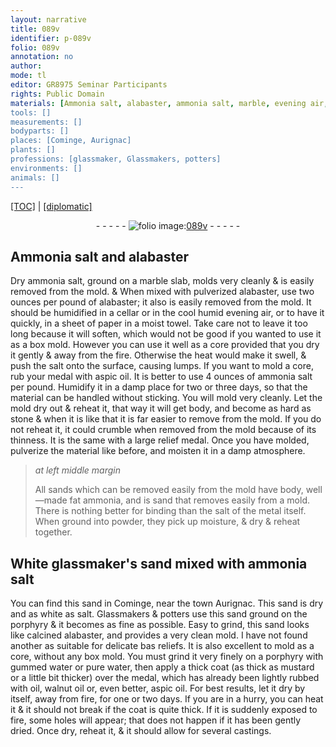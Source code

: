 ```yaml
---
layout: narrative
title: 089v
identifier: p-089v
folio: 089v
annotation: no
author:
mode: tl
editor: GR8975 Seminar Participants
rights: Public Domain
materials: [Ammonia salt, alabaster, ammonia salt, marble, evening air, paper, towel, salt, aspic oil, sands, ammonia, salt of the metal, White glassmaker's sand, sand, porphyry, calcined alabaster, gummed water, pure water, oil, walnut oil]
tools: []
measurements: []
bodyparts: []
places: [Cominge, Aurignac]
plants: []
professions: [glassmaker, Glassmakers, potters]
environments: []
animals: []
---
```


<p><a href="{{ site.baseurl }}/translation/" target="_blank">[TOC]</a> | <a href="{{ site.baseurl }}/texts/p-089v_tc/">[diplomatic]</a></p><div class="folio" align="center">- - - - - <a href="http://gallica.bnf.fr/ark:/12148/btv1b10500001g/f184.image" target="_blank"><img src="https://cu-mkp.github.io/2017-workshop-edition/assets/photo-icon.png" alt="folio image: " style="display:inline-block; margin-bottom:-3px;"/>089v</a> - - - - - </div>  
  

## <span class="m">Ammonia salt</span> and <span class="m">alabaster</span>

 
Dry <span class="m">ammonia salt</span>, ground <span class="del"></span> on a <span class="m">marble</span> slab, molds very cleanly & is easily removed from the mold. & When mixed with pulverized <span class="m">alabaster</span>, use two ounces per pound of <span class="m">alabaster</span>; it also is easily removed from the mold. It should be humidified in a cellar or in the cool humid <span class="m">evening air</span>, or to have it quickly, in a sheet of <span class="m">paper</span> in a moist <span class="m">towel</span>. Take care not to leave it too long because it will soften, which would not be good if you wanted to use it as a box mold. However you can use it well as a core provided that you dry it gently & away from the fire. Otherwise the heat would make it swell, & push the <span class="m">salt</span> onto the surface, causing lumps. If you want to mold a core, <span class="del"></span> rub your medal with <span class="m">aspic oil</span>. It is better to use 4 ounces of <span class="m">ammonia salt</span> per pound. Humidify it in a damp place for two or three days, so that the material can be handled without sticking. You will mold very cleanly. Let the mold dry out & reheat it, that way it will get body, and become as hard as stone & when it is like that it is far easier to remove from the mold. If you do not reheat it, it could crumble when removed from the mold because of its thinness. It is the same with a large relief medal. Once you have molded, pulverize the material like before, and moisten it in a damp atmosphere.
 
> *at left middle margin*
> 
> 
>   All <span class="m">sands</span> which can be removed easily from the mold have body, well—made fat <span class="m">ammonia</span>, and <span class="del"></span> <span class="sup">is sand</span> that removes easily from a mold. There is nothing better for binding than the <span class="m">salt of the metal</span> itself. When ground into powder, they pick up moisture, & dry & reheat together.
 
 
  

## <span class="m">White <span class="pro">glassmaker</span>'s sand</span> mixed with <span class="m">ammonia salt</span>

 
You can find this <span class="m">sand</span> in <span class="pl">Cominge</span>, near the town <span class="pl">Aurignac</span>. This sand is dry and as white <span class="del"></span> as salt. <span class="pro">Glassmakers</span> & <span class="pro">potters</span> use this sand ground on the <span class="m">porphyry</span> & it becomes as fine as possible. Easy to grind, this sand looks like <span class="m">calcined alabaster</span>, and provides a very clean mold. I have not found another as suitable for delicate bas reliefs. It is also excellent to mold as a core, without any box mold. You must grind it very finely on a <span class="m">porphyry</span> with <span class="m">gummed water</span> or <span class="m">pure water</span>, then apply a thick coat (as thick as mustard or a little bit thicker) over the medal, which has already been lightly rubbed with <span class="m">oil</span>, <span class="m">walnut oil</span> or, even better, <span class="m">aspic oil</span>. For best results,<span class="del"></span> let it dry by itself, away from fire, for one or two days. If you are in a hurry, you can heat it & it should not break if the coat is quite thick. If it is suddenly exposed to fire, some holes will appear; that does not happen if it has been gently dried. Once dry, reheat it, & it should allow for several castings.
 
